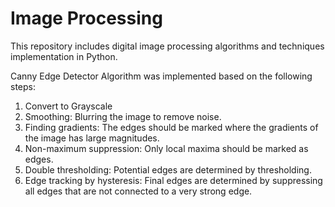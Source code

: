 # Image Processing
This repository includes digital image processing algorithms and techniques implementation in Python.

Canny Edge Detector Algorithm was implemented based on the following steps:
  1. Convert to Grayscale
  2. Smoothing: Blurring the image to remove noise.
  3. Finding gradients: The edges should be marked where the gradients of the image has large magnitudes.
  4. Non-maximum suppression: Only local maxima should be marked as edges.
  5. Double thresholding: Potential edges are determined by thresholding.
  6. Edge tracking by hysteresis: Final edges are determined by suppressing all edges that are not connected to a very strong edge.
